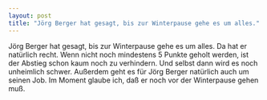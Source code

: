 ```yaml
---
layout: post
title: "Jörg Berger hat gesagt, bis zur Winterpause gehe es um alles."
---
```


Jörg Berger hat gesagt, bis zur Winterpause gehe es um alles. Da hat er natürlich recht. Wenn nicht noch mindestens 5 Punkte geholt werden, ist der Abstieg schon kaum noch zu verhindern. Und selbst dann wird es noch unheimlich schwer. Außerdem geht es für Jörg Berger natürlich auch um seinen Job. Im Moment glaube ich, daß er noch vor der Winterpause gehen muß.
